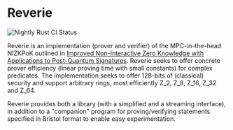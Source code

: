 # Reverie

![Nightly Rust CI Status](https://github.com/trailofbits/zk-proof/workflows/nightly/badge.svg)

Reverie is an implementation (prover and verifier) of the MPC-in-the-head NIZKPoK outlined in
[Improved Non-Interactive Zero Knowledge with Applications to Post-Quantum Signatures](https://eprint.iacr.org/2018/475).
Reverie seeks to offer concrete prover efficiency (linear proving time with small constants) for complex predicates.
The implementation seeks to offer 128-bits of (classical) security and support arbitrary rings, most efficiently Z_2, Z_8, Z_16, Z_32 and Z_64.

Reverie provides both a library (with a simplified and a streaming interface),
in addition to a "companion" program for proving/verifying statements specified in Bristol format
to enable easy experimentation.
